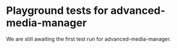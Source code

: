 # Playground tests for advanced-media-manager
We are still awaiting the first test run for advanced-media-manager.
